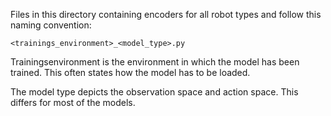 Files in this directory containing encoders for all robot types and follow this naming convention:

```
<trainings_environment>_<model_type>.py
```

Trainingsenvironment is the environment in which the model has been trained. This often states how the model has to be loaded.

The model type depicts the observation space and action space. This differs for most of the models.
